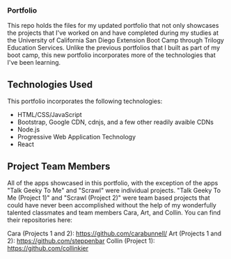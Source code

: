 ### Portfolio
This repo holds the files for my updated portfolio that not only showcases the projects that I've worked on and have completed during my studies at the University of California San Diego Extension Boot Camp through Trilogy Education Services. Unlike the previous portfolios that I built as part of my boot camp, this new portfolio incorporates more of the technologies that I've been learning. 

## Technologies Used
This portfolio incorporates the following technologies:

* HTML/CSS/JavaScript
* Bootstrap, Google CDN, cdnjs, and a few other readily avaible CDNs
* Node.js
* Progressive Web Application Technology
* React

## Project Team Members
All of the apps showcased in this portfolio, with the exception of the apps "Talk Geeky To Me" and "Scrawl" were individual projects. "Talk Geeky To Me (Project 1)" and "Scrawl (Project 2)" were team based projects that could have never been accomplished without the help of my wonderfully talented classmates and team members Cara, Art, and Collin. You can find their repositories here:

Cara (Projects 1 and 2): https://github.com/carabunnell/
Art (Projects 1 and 2): https://github.com/steppenbar
Collin (Project 1): https://github.com/collinkier